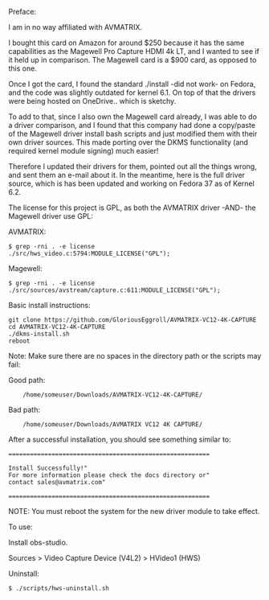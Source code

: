 Preface:

I am in no way affiliated with AVMATRIX.

I bought this card on Amazon for around $250 because it has the same capabilities as the Magewell Pro Capture HDMI 4k LT, and I wanted to see if it held up in comparison. The Magewell card is a $900 card, as opposed to this one. 

Once I got the card, I found the standard ./install -did not work- on Fedora, and the code was slightly outdated for kernel 6.1. On top of that the drivers were being hosted on OneDrive.. which is sketchy. 

To add to that, since I also own the Magewell card already, I was able to do a driver comparison, and I found that this company had done a copy/paste of the Magewell driver install bash scripts and just modified them with their own driver sources.  This made porting over the DKMS functionality (and required kernel module signing) much easier!

Therefore I updated their drivers for them, pointed out all the things wrong, and sent them an e-mail about it. In the meantime, here is the full driver source, which is has been updated and working on Fedora 37 as of Kernel 6.2. 

The license for this project is GPL, as both the AVMATRIX driver -AND- the Magewell driver use GPL:

AVMATRIX:
```
$ grep -rni . -e license
./src/hws_video.c:5794:MODULE_LICENSE("GPL");
```

Magewell:
```
$ grep -rni . -e license
./src/sources/avstream/capture.c:611:MODULE_LICENSE("GPL");
```

Basic install instructions:
```
git clone https://github.com/GloriousEggroll/AVMATRIX-VC12-4K-CAPTURE
cd AVMATRIX-VC12-4K-CAPTURE
./dkms-install.sh
reboot
```

Note: Make sure there are no spaces in the directory path or the scripts may fail:

Good path:
```
	/home/someuser/Downloads/AVMATRIX-VC12-4K-CAPTURE/
```
Bad path:
```
    /home/someuser/Downloads/AVMATRIX VC12 4K CAPTURE/
```

After a successful installation, you should see something similar to:
```
========================================================

Install Successfully!"
For more information please check the docs directory or"
contact sales@avmatrix.com"

========================================================
```
NOTE: You must reboot the system for the new driver module to take effect.

To use:

Install obs-studio.

Sources > Video Capture Device (V4L2) > HVideo1 (HWS)

Uninstall:
```
$ ./scripts/hws-uninstall.sh
```
